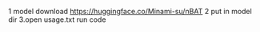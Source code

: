 1 model download
https://huggingface.co/Minami-su/nBAT
2 put in model dir
3.open usage.txt run code


